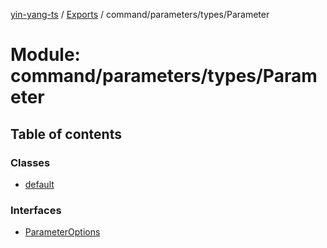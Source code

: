 [yin-yang-ts](../README.md) / [Exports](../modules.md) / command/parameters/types/Parameter

# Module: command/parameters/types/Parameter

## Table of contents

### Classes

- [default](../classes/command_parameters_types_parameter.default.md)

### Interfaces

- [ParameterOptions](../interfaces/command_parameters_types_parameter.parameteroptions.md)
